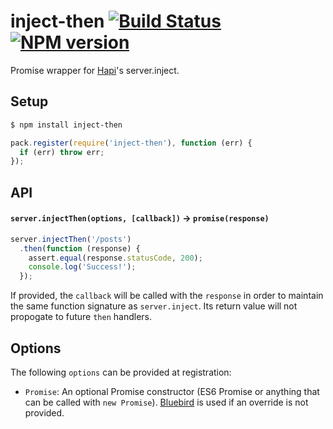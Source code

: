 inject-then [![Build Status](https://travis-ci.org/bendrucker/inject-then.svg?branch=master)](https://travis-ci.org/bendrucker/inject-then) [![NPM version](https://badge.fury.io/js/inject-then.svg)](http://badge.fury.io/js/inject-then)
==========

Promise wrapper for [Hapi](https://github.com/spumko/hapi)'s server.inject.

## Setup

```bash
$ npm install inject-then
```

```js
pack.register(require('inject-then'), function (err) {
  if (err) throw err;
});
```

## API

#### `server.injectThen(options, [callback])` -> `promise(response)`

```js
server.injectThen('/posts')
  .then(function (response) {
    assert.equal(response.statusCode, 200);
    console.log('Success!');
  });
```

If provided, the `callback` will be called with the `response` in order to maintain the same function signature as `server.inject`. Its return value will not propogate to future `then` handlers.


## Options

The following `options` can be provided at registration:

* `Promise`: An optional Promise constructor (ES6 Promise or anything that can be called with `new Promise`). [Bluebird](https://github.com/petkaantonov/bluebird) is used if an override is not provided.
